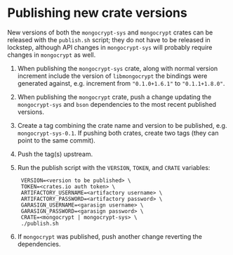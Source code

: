 # Publishing new crate versions
New versions of both the `mongocrypt-sys` and `mongocrypt` crates can be released with the `publish.sh` script; they do not have to be released in lockstep, although API changes in `mongocrypt-sys` will probably require changes in `mongocrypt` as well.

1. When publishing the `mongocrypt-sys` crate, along with normal version increment include the version of `libmongocrypt` the bindings were generated against, e.g. increment from `"0.1.0+1.6.1"` to `"0.1.1+1.8.0"`.
1. When publishing the `mongocrypt` crate, push a change updating the `mongocrypt-sys` and `bson` dependencies to the most recent published versions.
1. Create a tag combining the crate name and version to be published, e.g. `mongocrypt-sys-0.1`.  If pushing both crates, create two tags (they can point to the same commit).
1. Push the tag(s) upstream.
1. Run the publish script with the `VERSION`, `TOKEN`, and `CRATE` variables:

        VERSION=<version to be published> \
        TOKEN=<crates.io auth token> \
        ARTIFACTORY_USERNAME=<artifactory username> \
        ARTIFACTORY_PASSWORD=<artifactory password> \
        GARASIGN_USERNAME=<garasign username> \
        GARASIGN_PASSWORD=<garasign password> \
        CRATE=<mongocrypt | mongocrypt-sys> \
        ./publish.sh

1. If `mongocrypt` was published, push another change reverting the dependencies.